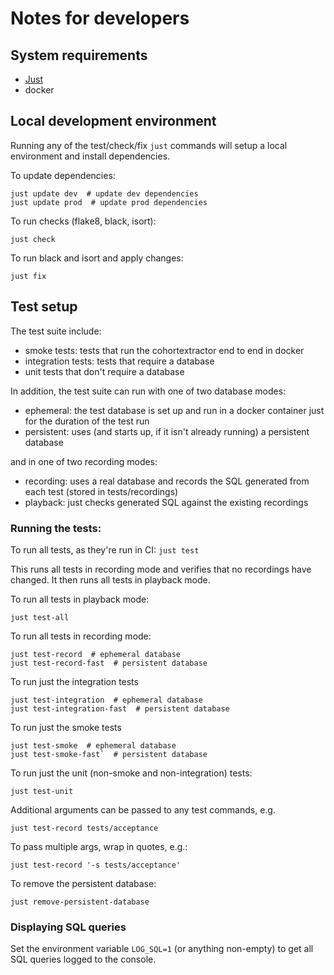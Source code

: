 # Notes for developers

## System requirements
- [Just](#install-just)
- docker

## Local development environment
Running any of the test/check/fix `just` commands will setup a local environment and
install dependencies.

To update dependencies:
```
just update dev  # update dev dependencies
just update prod  # update prod dependencies
```

To run checks (flake8, black, isort):
```
just check
```

To run black and isort and apply changes:
```
just fix
```

## Test setup

The test suite include:
- smoke tests: tests that run the cohortextractor end to end in docker
- integration tests: tests that require a database
- unit tests that don't require a database

In addition, the test suite can run with one of two database modes:
- ephemeral: the test database is set up and run in a docker container just for
  the duration of the test run
- persistent: uses (and starts up, if it isn't already running) a persistent database

and in one of two recording modes:
- recording: uses a real database and records the SQL generated from each test (stored in tests/recordings)
- playback: just checks generated SQL against the existing recordings

### Running the tests:

To run all tests, as they're run in CI:
`just test`

This runs all tests in recording mode and verifies that no recordings have changed.  It
then runs all tests in playback mode.

To run all tests in playback mode:
```
just test-all
```

To run all tests in recording mode:
```
just test-record  # ephemeral database
just test-record-fast  # persistent database
```

To run just the integration tests
```
just test-integration  # ephemeral database
just test-integration-fast  # persistent database
```

To run just the smoke tests
```
just test-smoke  # ephemeral database
just test-smoke-fast`  # persistent database
```

To run just the unit (non-smoke and non-integration) tests:
```
just test-unit
```

Additional arguments can be passed to any test commands, e.g.
```
just test-record tests/acceptance
```

To pass multiple args, wrap in quotes, e.g.:
```
just test-record '-s tests/acceptance'
```

To remove the persistent database:
```
just remove-persistent-database
```

### Displaying SQL queries

Set the environment variable `LOG_SQL=1` (or anything non-empty) to get
all SQL queries logged to the console.
